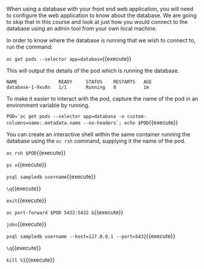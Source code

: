 When using a database with your front end web application, you will need to configure the web application to know about the database. We are going to skip that in this course and look at just how you would connect to the database using an admin tool from your own local machine.

In order to know where the database is running that we wish to connect to, run the command:

``oc get pods --selector app=database``{{execute}}

This will output the details of the pod which is running the database.

```
NAME               READY     STATUS    RESTARTS   AGE
database-1-9xv8n   1/1       Running   0          1m
```

To make it easier to interact with the pod, capture the name of the pod in an environment variable by running.

``POD=`oc get pods --selector app=database -o custom-columns=name:.metadata.name --no-headers`; echo $POD``{{execute}}

You can create an interactive shell within the same container running the database using the ``oc rsh`` command, supplying it the name of the pod.

``oc rsh $POD``{{execute}}

``ps x``{{execute}}

``psql sampledb username``{{execute}}

``\q``{{execute}}

``exit``{{execute}}

``oc port-forward $POD 5432:5432 &``{{execute}}

``jobs``{{execute}}

``psql sampledb username --host=127.0.0.1 --port=5432``{{execute}}

``\q``{{execute}}

``kill %1``{{execute}}
